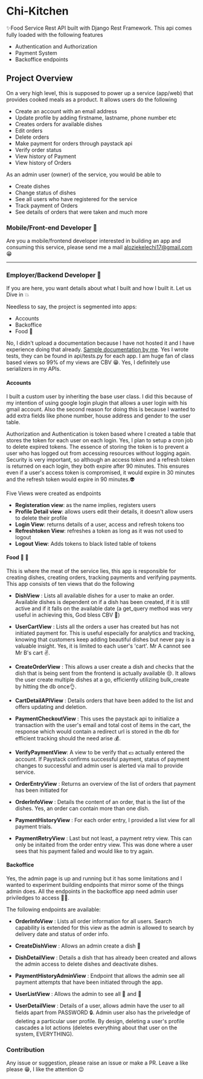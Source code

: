 # Chi-Kitchen

:sparkles:Food Service Rest API built with Django Rest Framework. This api comes fully loaded with the following features
- Authentication and Authorization
- Payment System
- Backoffice endpoints

## Project Overview
On a very high level, this is supposed to power up a service (app/web) that provides cooked meals as a product. It allows users do the following
- Create an account with an email address
- Update profile by adding firstname, lastname, phone number etc
- Creates orders for available dishes
- Edit orders
- Delete orders
- Make payment for orders through paystack api
- Verify order status
- View history of Payment
- View history of Orders

As an admin user (owner) of the service, you would be able to
- Create dishes
- Change status of dishes
- See all users who have registered for the service
- Track payment of Orders
- See details of orders that were taken and much more


### Mobile/Front-end Developer 👋
Are you a mobile/frontend developer interested in building an app and consuming this service, please send me a mail aloziekelechi17@gmail.com :grin:

-----------------------------------------------------------------------------------------------------------------------------------------------------
### Employer/Backend Developer 👋
If you are here, you want details about what I built and how I built it. Let us Dive in :collision:

Needless to say, the project is segmented into apps:
- Accounts
- Backoffice
- Food :poultry_leg:

No, I didn't upload a documentation because I have not hosted it and I have experience doing that already. [Sample documentation by me](https://documenter.getpostman.com/view/11324986/SzzhddRx?version=latest#044d99a9-a717-4581-873b-40f18462fd73).
Yes I wrote tests, they can be found in api/tests.py for each app.
I am huge fan of class based views so 99% of my views are CBV :grin:. Yes, I definitely use serializers in my APIs.

#### Accounts
I built a custom user by inheriting the base user class. I did this because of my intention of using google login plugin that allows a user login with his gmail account.
Also the second reason for doing this is because I wanted to add extra fields like phone number, house address and gender to the user table.

Authorization and Authentication is token based where I created a table that stores the token for each user on each login. Yes, I plan to setup a cron job to delete expired tokens.
The essence of storing the token is to prevent a user who has logged out from accessing resources without logging again. 
Security is very important, so although an access token and a refresh token is returned on each login, they both expire after 90 minutes. This ensures even if a user's access token is compromised,
it would expire in 30 minutes and the refresh token would expire in 90 minutes.:alien:

Five Views were created as endpoints
- __Registeration view__: as the name implies, registers users
- __Profile Detail view__: allows users edit their details, it doesn't allow users to delete their profile
- __Login View__: returns details of a user, access and refresh tokens too
- __Refreshtoken View__: refreshes a token as long as it was not used to logout
- __Logout View__: Adds tokens to black listed table of tokens


#### Food :hamburger: :poultry_leg:
This is where the meat of the service lies, this app is responsible for creating dishes, creating orders, tracking payments and verifying payments. This app consists of ten views that do the following

- __DishView__ : Lists all available dishes for a user to make an order. Available dishes is dependent on if a dish has been created, if it is still active and if it falls on the available date (a get_query method was very useful in achieving this, God bless CBV :nail_care:)

- __UserCartView__ : Lists all the orders a user has created but has not initiated payment for. This is useful especially for analytics and tracking, knowing that customers keep adding beautiful dishes but never pay is a valuable insight. Yes, it is limited to each user's 'cart'. Mr A cannot see Mr B's cart :v:.

- __CreateOrderView__ : This allows a user create a dish and checks that the dish that is being sent from the frontend is actually available :unamused:. It allows the user create multiple dishes at a go, efficiently utilizing bulk_create by hitting the db once:ok_hand:.

- __CartDetailAPIView__ : Details orders that have been added to the list and offers updating and deletion.

- __PaymentCheckoutView__ : This uses the paystack api to initialize a transaction with the user's email and total cost of items in the cart, the response which would contain a redirect url is stored in the db for efficient tracking should the need arise :moneybag:.

- __VerifyPaymentView__: A view to be verify that :dollar: actually entered the account. If Paystack confirms successful payment, status of payment changes to successful and admin user is alerted via mail to provide service.

- __OrderEntryView__ : Returns an overview of the list of orders that payment has been initiated for

- __OrderInfoView__ : Details the content of an order, that is the list of the dishes. Yes, an order can contain more than one dish.

- __PaymentHistoryView__ : For each order entry, I provided a list view for all payment trials.

- __PaymentRetryView__ : Last but not least, a payment retry view. This can only be initaited from the order entry view. This was done where a user sees that his payment failed and would like to try again.


#### Backoffice
Yes, the admin page is up and running but it has some limitations and I wanted to experiment building endpoints that mirror some of the things admin does. All the endpoints in the backoffice app need admin user priviledges to access :guardsman:.

The following endpoints are available:

- __OrderInfoView__ : Lists all order information for all users. Search capability is extended for this view as the admin is allowed to search by delivery date and status of order info.

- __CreateDishView__ : Allows an admin create a dish :fries:

- __DishDetailView__ : Details a dish that has already been created and allows the admin access to delete dishes and deactivate dishes.

- __PaymentHistoryAdminView__ : Endpoint that allows the admin see all payment attempts that have been initiated through the app.

- __UserListView__ :  Allows the admin to see all :woman: and :man:

- __UserDetailView__ : Details of a user, allows admin have the user to all fields apart from PASSWORD :lock:. Admin user also has the priveledge of deleting a particular user profile. By design, deleting a user's profile cascades a lot actions (deletes everything about that user on the system, EVERYTHING).


### Contribution
Any issue or suggestion, please raise an issue or make a PR. Leave a like please :grin:, I like the attention :wink:
